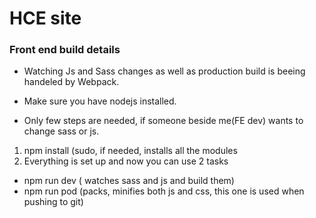 # HCE site #

### Front end build details ###

* Watching Js and Sass changes as well as production build is beeing handeled by Webpack.

* Make sure you have nodejs installed.
* Only few steps are needed, if someone beside me(FE dev) wants to change sass or js. 

1. npm install (sudo, if needed, installs all the modules 
2. Everything is set up and now you can use 2 tasks
- npm run dev ( watches sass and js and build them)
- npm run pod (packs, minifies both js and css, this one is used when pushing to git)
